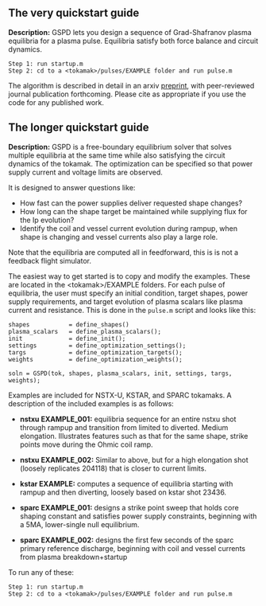 
## The very quickstart guide

**Description:** GSPD lets you design a sequence of Grad-Shafranov plasma equilibria for a plasma pulse. Equilibria satisfy both force balance and circuit dynamics. 

```
Step 1: run startup.m
Step 2: cd to a <tokamak>/pulses/EXAMPLE folder and run pulse.m
```

The algorithm is described in detail in an arxiv [preprint](https://arxiv.org/abs/2306.13163), with peer-reviewed journal publication forthcoming. Please cite as appropriate if you use the code for any published work. 


## The longer quickstart guide 

**Description:** GSPD is a free-boundary equilibrium solver that solves multiple equilibria at the same time while also satisfying the circuit dynamics of the tokamak. The optimization can be specified so that power supply current and voltage limits are observed. 

It is designed to answer questions like:

- How fast can the power supplies deliver requested shape changes?
- How long can the shape target be maintained while supplying flux for the Ip evolution? 
- Identify the coil and vessel current evolution during rampup, when shape is changing and vessel currents also play a large role. 


Note that the equilibria are computed all in feedforward, this is is not a feedback flight simulator. 


The easiest way to get started is to copy and modify the examples. These are located in the \<tokamak\>/EXAMPLE folders. For each pulse of equilibria, the user must specify an initial condition, target shapes, power supply requirements, and target evolution of plasma scalars like plasma current and resistance. This is done in the `pulse.m` script and looks like this:

```
shapes           = define_shapes()
plasma_scalars   = define_plasma_scalars();
init             = define_init();
settings         = define_optimization_settings();
targs            = define_optimization_targets();
weights          = define_optimization_weights();

soln = GSPD(tok, shapes, plasma_scalars, init, settings, targs, weights);

```

Examples are included for NSTX-U, KSTAR, and SPARC tokamaks. A description of the included examples is as follows:


- **nstxu EXAMPLE_001:** equilibria sequence for an entire nstxu shot through rampup and transition from limited to diverted. Medium elongation. Illustrates features such as that for the same shape, strike points move during the Ohmic coil ramp.

- **nstxu EXAMPLE_002:** Similar to above, but for a high elongation shot (loosely replicates 204118) that is closer to current limits. 

- **kstar EXAMPLE:** computes a sequence of equilibria starting with rampup and then diverting, loosely based on kstar shot 23436. 

- **sparc EXAMPLE_001:** designs a strike point sweep that holds core shaping constant and satisfies power supply constraints, beginning with a 5MA, lower-single null equilibrium. 

- **sparc EXAMPLE_002:** designs the first few seconds of the sparc primary reference discharge, beginning with coil and vessel currents from plasma breakdown+startup


To run any of these:
```
Step 1: run startup.m
Step 2: cd to a <tokamak>/pulses/EXAMPLE folder and run pulse.m
```






